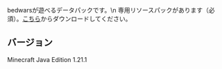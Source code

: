 bedwarsが遊べるデータパックです。\n
専用リソースパックがあります（必須）。[こちら](https://github.com/spaceriku13/space-bedwars-resourcepack)からダウンロードしてください。
## バージョン
 Minecraft Java Edition 1.21.1
